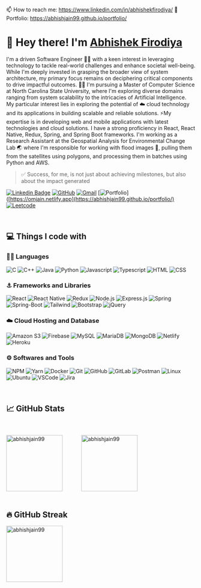 📫 How to reach me: https://www.linkedin.com/in/abhishekfirodiya/
💼 Portfolio: https://abhishjain99.github.io/portfolio/

# 👋 Hey there! I'm [Abhishek Firodiya](https://abhishjain99.github.io/portfolio/)

I'm a driven Software Engineer 🧑‍💻 with a keen interest in leveraging technology to tackle real-world challenges and enhance societal well-being. While I'm deeply invested in grasping the broader view of system architecture, my primary focus remains on deciphering critical components to drive impactful outcomes. 🧑‍🎓 I'm pursuing a Master of Computer Science at North Carolina State University, where I'm exploring diverse domains ranging from system scalability to the intricacies of Artificial Intelligence. My particular interest lies in exploring the potential of ☁️ cloud technology and its applications in building scalable and reliable solutions. ⚡My expertise is in developing web and mobile applications with latest technologies and cloud solutions. I have a strong proficiency in React, React Native, Redux, Spring, and Spring Boot frameworks. I'm working as a Research Assistant at the Geospatial Analysis for Environmental Change Lab 🌏 where I'm responsible for working with flood images 🌊, pulling them from the satellites using polygons, and processing them in batches using Python and AWS.

> ✅ Success, for me, is not just about achieving milestones, but also about the impact generated

[![Linkedin Badge](https://img.shields.io/badge/-LinkedIn-0A66C2?style=for-the-badge&logo=Linkedin&logoColor=white&link=https://www.linkedin.com/in/abhishekfirodiya/)](https://www.linkedin.com/in/abhishekfirodiya/) [![GitHub](https://img.shields.io/badge/-github-181717?style=for-the-badge&logo=GitHub&logoColor=white&link=https://github.com/abhishjain99)](https://github.com/abhishjain99) [![Gmail](https://img.shields.io/badge/-GMAIL-EA4335?style=for-the-badge&logo=Gmail&logoColor=white&link=mailto://asfirodiya@gmail.com)](mailto://asfirodiya@gmail.com) [![Portfolio](https://img.shields.io/badge/-portfolio-4285F4?style=for-the-badge&logo=googlechrome&logoColor=white&link=https://abhishjain99.github.io/portfolio/)]([https://omjain.netlify.app](https://abhishjain99.github.io/portfolio/) [![Leetcode](https://img.shields.io/badge/-leetcode-FFA116?style=for-the-badge&logo=Leetcode&logoColor=white&link=https://leetcode.com/u/abhishekfirodiya/)](https://leetcode.com/u/abhishekfirodiya/)

<br>

## 💻 Things I code with

### 🧑‍💻 Languages

![C](https://img.shields.io/badge/C-A8B9CC?style=flat-plastic&logo=c&logoColor=white)
![C++](https://img.shields.io/badge/C++-00599C?style=flat-plastic&logo=cplusplus&logoColor=white)
![Java](https://img.shields.io/badge/Java-007396?style=flat-plastic&logo=java&logoColor=white)
![Python](https://img.shields.io/badge/Python-3776AB?style=flat-plastic&logo=Python&logoColor=white)
![Javascript](https://img.shields.io/badge/Javascript-F7DF1E?style=flat-plastic&logo=Javascript&logoColor=white)
![Typescript](https://img.shields.io/badge/Typescript-3178C6?style=flat-plastic&logo=Typescript&logoColor=white)
![HTML](https://img.shields.io/badge/-HTML-E34F26?style=flat-plastic&logo=HTML5&logoColor=white)
![CSS](https://img.shields.io/badge/CSS-1572B6?style=flat-plastic&logo=CSS3&logoColor=white)

### ⚓ Frameworks and Libraries

![React](https://img.shields.io/badge/React-61DAFB?style=flat-plastic&logo=React&logoColor=white)
![React Native](https://img.shields.io/badge/React_Native-35BDB2?style=flat-plastic&logo=React&logoColor=white)
![Redux](https://img.shields.io/badge/Redux-764ABC?style=flat-plastic&logo=Redux&logoColor=white)
![Node.js](https://img.shields.io/badge/Node.js-5FA04E?style=flat-plastic&logo=Node.js&logoColor=white)
![Express.js](https://img.shields.io/badge/Express.js-000000?style=flat-plastic&logo=express&logoColor=white)
![Spring](https://img.shields.io/badge/Spring-6DB33F?style=flat-plastic&logo=Spring&logoColor=white)
![Spring-Boot](https://img.shields.io/badge/Spring_Boot-6DB33F?style=flat-plastic&logo=Spring-Boot&logoColor=white)
![Tailwind](https://img.shields.io/badge/Tailwind-06B6D4?style=flat-plastic&logo=tailwindcss&logoColor=white)
![Bootstrap](https://img.shields.io/badge/Bootstrap-7952B3?style=flat-plastic&logo=Bootstrap&logoColor=white)
![jQuery](https://img.shields.io/badge/jQuery-0769AD?style=flat-plastic&logo=jQuery&logoColor=white)

<!-- ![Pandas](https://img.shields.io/badge/Pandas-150458?style=flat-plastic&logo=Pandas&logoColor=white)
![GeoPandas](https://img.shields.io/badge/GeoPandas-139C5A?style=flat-plastic&logo=GeoPandas&logoColor=white)
![scikitlearn](https://img.shields.io/badge/Scikit_Learn-F7931E?style=flat-plastic&logo=scikitlearn&logoColor=white) -->

### ☁️ Cloud Hosting and Database

![Amazon S3](https://img.shields.io/badge/Amazon_S3-569A31?style=flat-plastic&logo=amazons3&logoColor=white)
![Firebase](https://img.shields.io/badge/Firebase-DD2C00?style=flat-plastic&logo=Firebase&logoColor=white)
![MySQL](https://img.shields.io/badge/MySQL-4479A1?style=flat-plastic&logo=MySQL&logoColor=white)
![MariaDB](https://img.shields.io/badge/MariaDB-003545?style=flat-plastic&logo=MariaDB&logoColor=white)
![MongoDB](https://img.shields.io/badge/MongoDB-47A248?style=flat-plastic&logo=MongoDB&logoColor=white)
![Netlify](https://img.shields.io/badge/Netlify-00C7B7?style=flat-plastic&logo=netlify&logoColor=white)
![Heroku](https://img.shields.io/badge/Heroku-430098?style=flat-plastic&logo=heroku&logoColor=white)

### ⚙️ Softwares and Tools

![NPM](https://img.shields.io/badge/NPM-CB3837?style=flat-plastic&logo=npm&logoColor=white)
![Yarn](https://img.shields.io/badge/Yarn-2C8EBB?style=flat-plastic&logo=Yarn&logoColor=white)
![Docker](https://img.shields.io/badge/Docker-2496ED?style=flat-plastic&logo=Docker&logoColor=white)
![Git](https://img.shields.io/badge/Git-F05032?style=flat-plastic&logo=Git&logoColor=white)
![GitHub](https://img.shields.io/badge/GitHub-181717?style=flat-plastic&logo=GitHub&logoColor=white)
![GitLab](https://img.shields.io/badge/GitLab-FC6D26?style=flat-plastic&logo=GitLab&logoColor=white)
![Postman](https://img.shields.io/badge/Postman-FF6C37?style=flat-plastic&logo=Postman&logoColor=white)
![Linux](https://img.shields.io/badge/Linux-FCC624?style=flat-plastic&logo=Linux&logoColor=white)
![Ubuntu](https://img.shields.io/badge/Ubuntu-E95420?style=flat-plastic&logo=Ubuntu&logoColor=white)
![VSCode](https://img.shields.io/badge/VSCode-007ACC?style=flat-plastic&logo=visualstudiocode&logoColor=white)
![Jira](https://img.shields.io/badge/Jira-0052CC?style=flat-plastic&logo=jira&logoColor=white)

<br>

## 📈 GitHub Stats

<div style="display: flex; flex-direction: row; align-items: center; margin: 50px 0px">
    <img src="https://github-readme-stats.vercel.app/api/top-langs?username=abhishjain99&show_icons=true&locale=en&layout=compact" alt="abhishjain99" style="height: 150px; margin-right: 50" />
    <img src="https://github-readme-stats.vercel.app/api?username=abhishjain99&show_icons=true&locale=en" alt="abhishjain99" style="height: 150px"/>
</div>

## 🔥 GitHub Streak

<p><img align="center" src="https://github-readme-streak-stats.herokuapp.com/?user=abhishjain99&" alt="abhishjain99" style="height: 150px"/></p>
<!--
## 🧑‍🏫 EDUCATION
### North Carolina State University, Raleigh, North Carolina, USA (Current) | August 2022 - May 2024
Master of Computer Science | GPA 4.0 / 4.0
<br>Coursework: Automated Learning and Data Analysis (Data Mining), Network Science, Compiler Construction, Fundamentals of Data Science (Statistics), Database Management System, Neural Networks and Deep Learning, Human Computer Interaction, Social Computing and decentralized Artificial Intelligence, Design and Analysis of Algorithms
### Pune Institute of Computer Technology, Pune, Maharashtra, India | June 2016 - April 2020
Bachelor of Engineering in Information Technology | GPA 9.28 / 10
<br>Coursework: Data Structures, Theory of Computation, Machine Learning, Software Design & Modeling, Web Development, Computer Network

## 🌱 TECHNICAL SKILLS
<b>Programming and Web Development</b> : Python, JavaScript, TypeScript, HTML, CSS, Bootstrap, R, C, C++, Node.js, JDBC
<b>Databases</b> : MySQL, MongoDB
<b>Operating Systems</b> : Ubuntu (Linux), Windows, MacOS
<b>Tools & Frameworks</b> : Git, JIRA, Rest API, Frappe Framework, Angular, React, Tableau, Adobe Creative Suite

## 🔭 WORK EXPERIENCE
### Software Engineer, Elasticrun, Pune | July 2020 - June 2022
- Developed different platforms using HTML, CSS, JavaScript, MySQL, and Python for Data Science solutions with the Data Science Team.
- <b>Reduced planning time from 15 days to 3 days</b> by engineering a Sales and Operations Planning tool for field managers using Python, RestAPI, Javascript, HTML, and CSS.
- Pioneered the development of a brand platform, using Javascript, Python and MySQL <b>optimizing the time to generate insights from 2 days to 2 minutes</b> for metrics such as sales, throughput, customer engagement, and reach of partner brands.
- Created a brand platform which became a one-stop solution for partner brands to get insights of metrics like sales, throughput, customers, reach, etc. through dashboards and used Google Analytics to capture usage patterns. It <b>reduced the 2 day work to 2 minute dashboard</b>.
- Designed insightful UI for Data Science and Forecast Analysis team to monitor machine learning models and predict warehouse sales.
- Analyzed customer acquisition using HotJar and Google Analytics to improve user-friendliness and engagement.
- Built a one-stop solution to visualize the sales data for warehouses based on 32 different dimensions using the D3JS library.
- Performed on all levels of the software engineering cycle from documentation to testing, maintenance, and support of all the platforms I built which allowed me to develop the ability to work efficiently and effectively as part of a team.

## 👯 PROJECTS
### React App Development
- Building a platform for contact management (add, delete, and edit contacts) using Modern React, Routing and Redux.
### Web and Android Application Development:
- Built a system named 'Unify - Missing Persons Finder' to perform photo-matching of missing persons by partial face recognition using HTML, CSS, Bootstrap, Javascript, Django, Python, MySQL, and Android.
- <b>Reduced the missing person recovery time from months to days</b> by launching it for the use of police force throughout the country in collaboration with National Crime Records Bureau, Ministry of Home Affairs, Delhi, Govt. of India.
- Handled the enormous dataset of 30000+ images, and used Machine Learning Algorithms like Face Landmark Estimation, Deep CNN and KD-Tree algorithm for feature representation, classification, and matching.
- Structured the flow using UML diagrams, created database schema, wrote different queries in MySQL.
- Extended system by using images from videos from CCTV footage.
#### Skills: HTML, CSS, Bootstrap, Javascript, Python, MySQL, Android, Time Management, Teamwork.
### Machine Learning:
- Developed a tool using Python, Numpy and Pandas that uses classification models like K-nearest algorithms, Decision Trees, Logistic Regression, and Naive Bayes to classify the job posting as fake and legitimate with <b>94% accuracy</b>.
- Visualized results of classification using seaborn and matplotlib.
#### Skills: Python, pandas, numpy, matplotlib, sklearn, seaborn, SMOTE, K-Fold Cross Validation, Time Management, Teamwork, Machine Learning.
### Neural Network and Deep Learning:
- Investigated Deep Learning models like Bi-LSTM and Random Forest to classify multiple terrains from time-series data captured with the help of an accelerometer and gyroscope sensor attached to the prosthetic lower leg limb.
- Performed data preprocessing on time-series data to match the frequency of the data from multiple sensors (10Hz) and data labels (40Hz) using undersampling and oversampling 
techniques (SMOTE).
- Achieved 93% accuracy and 86% F1-score over unseen test data using Bi-LSTM model.
#### Skills: Machine Learning, Python, Numpy, Pandas, Time Management, Teamwork.
### Natural Language Processing:
- Automated extraction of software mentions from published biomedical literature using methods based on NLP.
- Fine-tuned the SciBert pre-trained model with SoMeSci dataset using transformer technique.
#### Skills: Machine Learning, Python, Numpy, Pandas, Time Management, Teamwork.
### Database management:
- Spearheaded the development of a media streaming service using MySQL and JDBC for song, artist, album, podcast, and episode data management.
- Implemented maintenance, royalty generation, and reporting functionalities, to enhance data analysis capabilities.
#### Skills: HTML, CSS, Bootstrap, Javascript, JDBC, MySQL, Time Management, Teamwork.
### Database Management and Website Development:
- Architectured a Food Ordering and Pickup System using Python, HTML, CSS, Bootstrap, Javascript, JDBC, and MySQL, enabling menu management for restaurants, online ordering for customers, and data visualization for admin.
- Integrated various services within the system, including onboarding new customers and restaurants, facilitating food ordering, cart management, and efficient order tracking.
#### Skills: HTML, CSS, Bootstrap, Javascript, JDBC, MySQL, Time Management, Teamwork.
### Data Analysis:
- Collaborated with a team of 3 people to analyze a small part of AdventureWorks database on queries like Big Customer, Loyal Customer, Best selling products, Customers buying only single product.
- Created insightful dashboards on Tableau for analysis on AdventureWorks database.
#### Skills: Data Analysis, Tableau, Teamwork

## ⚡ LEADERSHIP
- Digital Media Head at Maitri Indian Graduate Student Association | 2022 - 2024
- Joint Magazine Secretary at PICTOREAL-Annual Magazine of PICT    | 2019 - 2020
- Design Team Head at PICT CSI Student Branch                      | 2018 - 2019
- Event Manager at PICTOREAL-Annual Magazine of PICT               | 2018 - 2019
- Organizer at Addiction-Annual Cultural Event                     | 2018 - 2019
- BE Photo shoot Coordinator at PICTOREAL-Annual Magazine of PICT  | 2017 - 2018

## ✨ Extra Curricular Activities
- Taught students in an orphanage as a member of PICTOSOCIAL - social service team of PICT | 2018 - 2019
- Managed Blood Donation Drive and Money Donation Drive                                    | 2018 - 2020

## 😄 Hobbies
- Photography
- Cooking
- Trekking & Traveling
- Playing Harmonium
-->

